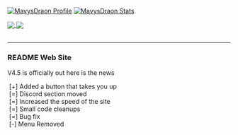 [![MavysDraon Profile](https://github-readme-stats.vercel.app/api?username=MavysDraon&theme=tokyonight)](https://github.com/MavysDraon/MavysDraon/) 
[![MavysDraon Stats](https://github-readme-stats.vercel.app/api/top-langs/?username=MavysDraon&theme=tokyonight)](https://github.com/MavysDraon/MavysDraon/)

<a href="https://github.com/MavysDraon/EnderCraft">
  <img align="center" src="https://github-readme-stats.vercel.app/api/pin/?username=MavysDraon&repo=EnderCraft&theme=tokyonight" />
</a>
<a href="https://github.com/MavysDraon/MavysDraon">
  <img align="center" src="https://github-readme-stats.vercel.app/api/pin/?username=MavysDraon&repo=MavysDraon&theme=tokyonight" />
</a>
<br></br>

<!-- # MavysDraon

<p>☕️ | Java developer</p>
<p>💻 | JavaScript developer</p>
<p>📋 | Html developer</p>
<p>📐 | Css developer</p>

[![MavysDraon's GitHub stats](https://github-readme-stats.vercel.app/api?username=MavysDraon&theme=tokyonight)](https://github.com/anuraghazra/github-readme-stats)
[⠀](https://github.com/MavysDraon)
[![MavysDraon's GitHub stats](https://github-readme-stats.vercel.app/api/top-langs/?username=MavysDraon&theme=tokyonight)](https://github.com/MavysDraon/MavysDraon/)

<div>
  <a href="https://github.com/YumaHisai/">
    <img height="350" src="https://i.imgur.com/OUXal4M.png">
  </a>
  ⠀⠀⠀
  <a href="https://github.com/SpeedersCoders">⠀⠀⠀
    <img height="140" src="https://i.imgur.com/Fpll68w.png">
  </a>
    ⠀⠀⠀
  <a href="https://github.com/MavysDraon/">⠀⠀⠀
    <img height="350" src="https://i.imgur.com/ge0064W.png">
  </a>
</div> -->

<!-- <a href="https://github.com/MavysDraon/Gangs">
  <img align="center" src="https://github-readme-stats.vercel.app/api/pin/?username=MavysDraon&repo=Gangs&theme=tokyonight" />
</a> -->

<hr>

<h3>README Web Site</h3>

<p class="title">V4.5 is officially out here is the news</p>

<p class="novità">
  <img src="https://img.shields.io/badge/-Added-green" alt="" />
  [+] Added a button that takes you up
  <br id="line" />
  <img src="https://img.shields.io/badge/-Changed-yellow" alt="" />
  [=] Discord section moved
  <br id="line" />
  <img src="https://img.shields.io/badge/-Changed-yellow" alt="" />
  [=] Increased the speed of the site
  <br id="line" />
  <img src="https://img.shields.io/badge/-Changed-yellow" alt="" />
  [=] Small code cleanups
  <br id="line" />
  <img src="https://img.shields.io/badge/-Changed-yellow" alt="" />
  [=] Bug fix
  <br id="line" />
  <img src="https://img.shields.io/badge/-Removed-red" alt="" />
  [-] Menu Removed
</p>

